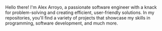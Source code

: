Hello there! I'm Alex Arroyo, a passionate software engineer with a knack for problem-solving and creating efficient, user-friendly solutions. In my repositories, you'll find a variety of projects that showcase my skills in programming, software development, and much more.
